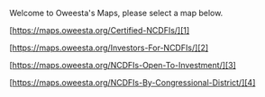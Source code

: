 Welcome to Oweesta's Maps, please select a map below.

[https://maps.oweesta.org/Certified-NCDFIs/][1]

[https://maps.oweesta.org/Investors-For-NCDFIs/][2]

[https://maps.oweesta.org/NCDFIs-Open-To-Investment/][3]

[https://maps.oweesta.org/NCDFIs-By-Congressional-District/][4]

[1]: https://maps.oweesta.org/Certified-NCDFIs/

[2]: https://maps.oweesta.org/Investors-For-NCDFIs/

[3]: https://maps.oweesta.org/NCDFIs-Open-To-Investment/

[4]: https://maps.oweesta.org/NCDFIs-By-Congressional-District/
